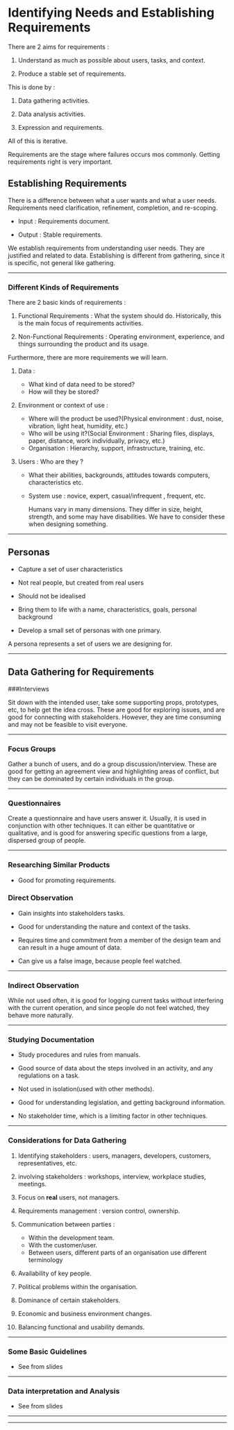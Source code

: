 # Identifying Needs and Establishing Requirements

There are 2 aims for requirements :

1. Understand as much as possible about users, tasks, and context.

2. Produce a stable set of requirements.

This is done by :

1. Data gathering activities.

2. Data analysis activities.

3. Expression and requirements.

All of this is iterative.

Requirements are the stage where failures occurs mos commonly. Getting
requirements right is very important.

## Establishing Requirements

There is a difference between what a user wants and what a user needs.
Requirements need clarification, refinement, completion, and re-scoping.

- Input : Requirements document.

- Output : Stable requirements.

We establish requirements from understanding user needs. They are justified
and related to data. Establishing is different from gathering, since it 
is specific, not general like gathering.

---

### Different Kinds of Requirements

There are 2 basic kinds of requirements :
 
1. Functional Requirements : What the system should do. Historically, this
is the main focus of requirements activities.

2. Non-Functional Requirements : Operating environment, experience, and 
things surrounding the product and its usage. 

Furthermore, there are more requirements we will learn.

1. Data :
   - What kind of data need to be stored?
   - How will they be stored?
   
2. Environment or context of use : 
   - Where will the product be used?(Physical environment : dust, noise, vibration, light
     heat, humidity, etc.)
   - Who will be using it?(Social Environment : Sharing files, displays, paper, distance,
     work individually, privacy, etc.)
   - Organisation : Hierarchy, support, infrastructure, training, etc.  

3. Users : Who are they ?
   - What their abilities, backgrounds, attitudes towards computers, characteristics etc.
   - System use : novice, expert, casual/infrequent , frequent, etc.
     
     Humans vary in many dimensions. They differ in size, height, strength, and some
     may have disabilities. We have to consider these when designing something.

---


## Personas 

- Capture a set of user characteristics

- Not real people, but created from real users

- Should not be idealised

- Bring them to life with a name, characteristics, goals, personal background

- Develop a small set of personas with one primary.

A persona represents a set of users we are designing for.

---

## Data Gathering for Requirements 

###Interviews

Sit down with the intended user, take some supporting props, prototypes, 
etc, to help get the idea cross. These are good for exploring issues, and
are good for connecting with stakeholders. However, they are time consuming 
and may not be feasible to visit everyone.

---

### Focus Groups 

Gather a bunch of users, and do a group discussion/interview. These are 
good for getting an agreement view and highlighting areas of conflict, 
but they can be dominated by certain individuals in the group.

---

### Questionnaires 

Create a questionnaire and have users answer it. Usually, it is used 
in conjunction with other techniques. It can either be quantitative 
or qualitative, and is good for answering specific questions from a large, 
dispersed group of people.

---

### Researching Similar Products

- Good for promoting requirements.

### Direct Observation 

- Gain insights into stakeholders tasks.

- Good for understanding the nature and context of the tasks.

- Requires time and commitment from a member of the design team and 
  can result in a huge amount of data.

- Can give us a false image, because people feel watched.  

---

### Indirect Observation

While not used often, it is good for logging current tasks without 
interfering with the current operation, and since people do not
feel watched, they behave more naturally.

---

### Studying Documentation

- Study procedures and rules from manuals.

- Good source of data about the steps involved in an activity, and 
any regulations on a task.

- Not used in isolation(used with other methods).

- Good for understanding legislation, and getting background information.

- No stakeholder time, which is a limiting factor in other techniques.

---

### Considerations for Data Gathering

1. Identifying stakeholders : users, managers, developers,
customers, representatives, etc.

2. involving stakeholders : workshops, interview, workplace studies, 
meetings.

3. Focus on **real** users, not managers.

4. Requirements management : version control, ownership.

5. Communication between parties : 
   - Within the development team.
   - With the customer/user.
   - Between users, different parts of an organisation use different 
   terminology

6. Availability of key people.

7. Political problems within the organisation.

8. Dominance of certain stakeholders.

9. Economic and business environment changes.

10. Balancing functional and usability demands.


---

### Some Basic Guidelines

- See from slides

---

### Data interpretation and Analysis

- See from slides

---

---
